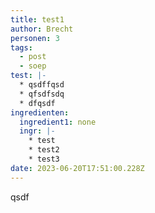 ```yaml
---
title: test1
author: Brecht
personen: 3
tags:
  - post
  - soep
test: |-
  * q﻿sdffqsd
  * q﻿fsdfsdq
  * d﻿fqsdf
ingredienten:
  ingredient1: none
  ingr: |-
    * t﻿est
    * t﻿est2
    * t﻿est3
date: 2023-06-20T17:51:00.228Z
---
```

q﻿sdf